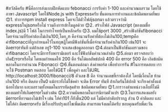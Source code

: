 #สวัสดีครับ
#นี่คือการส่งแบบฝึกหัดแบบ febonacci การรับค่า 1-100 และคำนวณผลรวม โดยใช้ภาษา Javascript โดยใช้Node.js with Expressครับ 
ขั้นตอนการทำงานและข้อผิดพลาดที่พบ
😊1. ทำการnpm install express โดยจะได้ตัวไฟล์jsonมา แล้วตรวจว่ามี expressในjsonหรือไม่ รวมถึงการเข้าโมดูลด้วย
😊2. สร้างไฟล์ Javascript (ของผมชื่อ index.js)มี 1 ไฟล์ ในการทำโจทย์เป็นหลักครับ
😊3. ผมใช้port 3000 ,สร้างฟังก์ชันfibonacci โดยจำนวนที่รับค่าต้องไม่เกิน100,โดย_n คือจำนวนรับค่าที่ต้องไม่เกิน100,tempคือค่าfibonacciที่ถูกกำหนดไว้ในทฤษฎีโดยมีฟังก์ชันที่เมื่อจำนวนรับค่าเกิน100 เช่น101 จะติดerrorทันที แต่ถ้าเลข อยู่1-100 จะแสดงข้อมูลออกมา
😊4.ต่อมาเป็นฟังก์ชันผลรวมของค่าfibanacci โดยจะมีการรับพารามิเตอร์ และใช้ฟังก์ชันคำนวณลำดับ
😊5.ต่อมา ตรวจสอบว่าเกิดErrorหรือไม่ โดยผมกำหนดให้ 200 ตือ รันได้ผลลัพธ์ปกติ 400 คือ error 500 คือ เกิดข้อผิดพลาดในการคำนวณ Fibonacci
😊6.ขั้นตอนต่อมา ส่งค่าพอร์ต เพื่อทำการรัน
#ในการทดสอบ เราจะใช้ Postman ทดสอบ โดยใช่GET เพื่อดูค่า และใช้URL http://localhost:3000/fibonacci/8  ตัวเลข 8 คือ จำนวนเลขที่เราต้องใส่ โดยมีเงื่อนไข ห้ามเกิน100
หรือ ติดลบ เป็น0 แม้กระทั่งไม่ใช่คค่า จะติด Error ทันที
ถ้าเกิดรันได้ปกติ จะเรียงค่าตั้งแต่น้อยไปมาก และผลรวมทั้งหมดในบรรทัดสุดท้าย
ข้อผิดพลาดที่พบ
😊1.การวางตำแหน่งวงเล็บที่ไม่ดีของผมทำให้เกิดerrorในช่วงต้น
😊2.ความผิดพลาดในการนิยามตัวแปร
😊3.ในการแสดงผลยังมีerrorที่อาจมองไม่เข้าใจ เช่น ใส่ค่า101 ก็ยังขึ้น200 แต่ ไม่มีค่าลำดับปรากฏ ส่วน 0 ค่าติดลบ และไม่ใส่ค่า ติดerrorครับ
มีเรื่องปรับปรุงแก้ไขเพิ่มเติม สามารถแจ้งผมได้ครับ
ขอบคุณครับพี่ตะวัน



